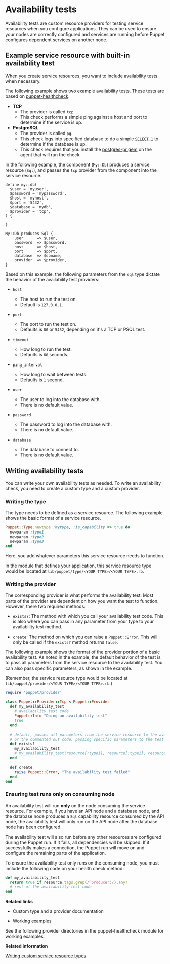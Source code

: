 # Availability tests

Availability tests are custom resource providers for testing service resources when you configure applications. They can be used to ensure your nodes are correctly configured and services are running before Puppet configures dependent services on another node.

## Example service resource with built-in availability test

When you create service resources, you want to include availability tests when necessary.

The following example shows two example availability tests. These tests are based on [puppet-healthcheck](https://github.com/voxpupuli/puppet-healthcheck).

-   **TCP**
    -   The provider is called `tcp`.
    -   This check performs a simple ping against a host and port to determine if the service is up.
-   **PostgreSQL**
    -   The provider is called `pg`.
    -   This check logs into specified database to do a simple [`SELECT 1`](https://www.postgresql.org/docs/9.6/static/sql-select.html) to determine if the database is up.
    -   This check requires that you install the [postgres-pr gem](https://rubygems.org/gems/postgres-pr/versions/0.7.0) on the agent that will run the check.

In the following example, the component \(`My::Db`\) produces a service resource \(`Sql`\), and passes the `tcp` provider from the component into the service resource.

```
define my::db(
  $user = 'myuser',
  $password = 'mypassword',
  $host = 'myhost',
  $port = '5432',
  $database = 'mydb',
  $provider = 'tcp',
) {

}

My::Db produces Sql {
    user      => $user,
    password  => $password,
    host      => $host,
    port      => $port,
    database  => $dbname,
    provider  => $provider,
}
```

Based on this example, the following parameters from the `sql` type dictate the behavior of the availability test providers:

-   `host`
    -   The host to run the test on.
    -   Default is `127.0.0.1`.
-   `port`

    -   The port to run the test on.
    -   Defaults is `80` or `5432`, depending on it's a TCP or PSQL test.
-   `timeout`

    -   How long to run the test.
    -   Defaults is `60` seconds.
-   `ping_interval`

    -   How long to wait between tests.
    -   Defaults is `1` second.
-   `user`

    -   The user to log into the database with.
    -   There is no default value.
-   `password`

    -   The password to log into the database with.
    -   There is no default value.
-   `database`

    -   The database to connect to.
    -   There is no default value.

## Writing availability tests

You can write your own availability tests as needed. To write an availability check, you need to create a custom type and a custom provider.

### Writing the type

The type needs to be defined as a service resource. The following example shows the basic format of a service resource.

```ruby
Puppet::Type.newtype :mytype, :is_capability => true do
  newparam :type1
  newparam :type2
  newparam :type3
end
```

Here, you add whatever parameters this service resource needs to function.

In the module that defines your application, this service resource type would be located at `lib/puppet/type/<YOUR TYPE>/<YOUR TYPE>.rb`.

### Writing the provider

The corresponding provider is what performs the availability test. Most parts of the provider are dependent on how you want the test to function. However, there two required methods:

-   `exists?`: The method with which you call your availability test code. This is also where you can pass in any parameter from your type to your availability test method.

-   `create`: The method on which you can raise a `Puppet::Error`. This will only be called if the `exists?` method returns `false`.


The following example shows the format of the provider portion of a basic availability test. As noted in the example, the default behavior of the test is to pass all parameters from the service resource to the availability test. You can also pass specific parameters, as shown in the example.

\(Remember, the service resource type would be located at `lib/puppet/provider/<YOUR TYPE>/<YOUR TYPE>.rb`.\)

```ruby
require 'puppet/provider'

class Puppet::Provider::Tcp < Puppet::Provider
  def my_availability_test
    # availability test code
    Puppet::Info "Doing an availability test"
    true
  end

  # default, passes all parameters from the service resource to the availability test 
  # or the commented out code: passing specific parameters to the test
  def exists?
    my_availability_test
    # my_availability_test(resource[:type1], resource[:type2], resource[:type3])
  end

  def create
    raise Puppet::Error, "The availability test failed"
  end
end
```

### Ensuring test runs only on consuming node

An availability test will run **only** on the node consuming the service resource. For example, if you have an API node and a database node, and the database node produces a `Sql` capability resource consumed by the API node, the availability test will only run on the API node after the database node has been configured.

The availability test will also run before any other resources are configured during the Puppet run. If it fails, all dependencies will be skipped. If it successfully makes a connection, the Puppet run will move on and configure the remaining parts of the application.

To ensure the availability test only runs on the consuming node, you must include the following code on your health check method:

```ruby
def my_availability_test
  return true if resource.tags.grep(/^producer:/).any?
  # rest of the availability test code
end
```

**Related links**

-   Custom type and a provider documentation

-   Working examples


See the following provider directories in the puppet-healthcheck module for working examples.

**Related information**  


[Writing custom service resource types](writing_custom_service_resource_types.md)


